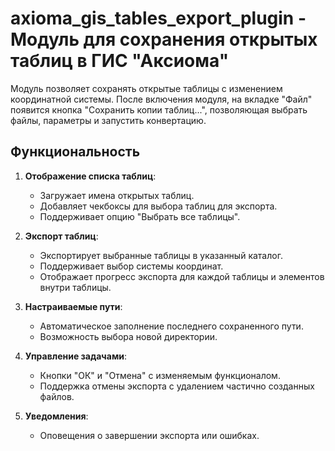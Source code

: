 # axioma_gis_tables_export_plugin - Модуль для сохранения открытых таблиц в ГИС "Аксиома"

Модуль позволяет сохранять открытые таблицы с изменением координатной системы. После включения модуля, на вкладке "Файл" появится кнопка "Сохранить копии таблиц...", позволяющая выбрать файлы, параметры и запустить конвертацию.

## Функциональность

1. **Отображение списка таблиц**:
   - Загружает имена открытых таблиц.
   - Добавляет чекбоксы для выбора таблиц для экспорта.
   - Поддерживает опцию "Выбрать все таблицы".

2. **Экспорт таблиц**:
   - Экспортирует выбранные таблицы в указанный каталог.
   - Поддерживает выбор системы координат.
   - Отображает прогресс экспорта для каждой таблицы и элементов внутри таблицы.

3. **Настраиваемые пути**:
   - Автоматическое заполнение последнего сохраненного пути.
   - Возможность выбора новой директории.

4. **Управление задачами**:
   - Кнопки "ОК" и "Отмена" с изменяемым функционалом.
   - Поддержка отмены экспорта с удалением частично созданных файлов.

5. **Уведомления**:
   - Оповещения о завершении экспорта или ошибках.
